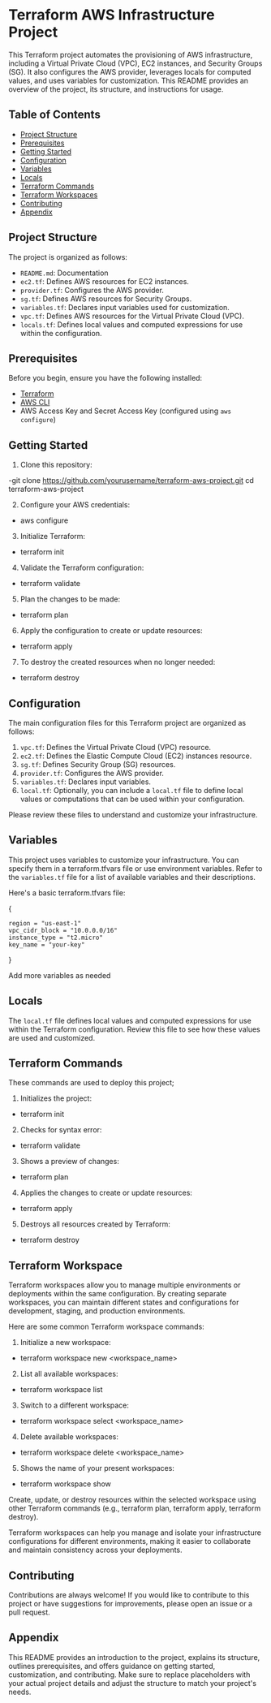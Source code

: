 
# Terraform AWS Infrastructure Project

This Terraform project automates the provisioning of AWS infrastructure, including a Virtual Private Cloud (VPC), EC2 instances, and Security Groups (SG). It also configures the AWS provider, leverages locals for computed values, and uses variables for customization. This README provides an overview of the project, its structure, and instructions for usage.



## Table of Contents

- [Project Structure](#project-structure)
- [Prerequisites](#prerequisites)
- [Getting Started](#getting-started)
- [Configuration](#configuration)
- [Variables](#variables)
- [Locals](#locals)
- [Terraform Commands](#terraform-commands)
- [Terraform Workspaces](#terraform-workspaces)
- [Contributing](#contributing)
- [Appendix](#appendix)
## Project Structure

The project is organized as follows:

- `README.md`: Documentation
- `ec2.tf`: Defines AWS resources for EC2 instances.
- `provider.tf`: Configures the AWS provider.
- `sg.tf`: Defines AWS resources for Security Groups.
- `variables.tf`: Declares input variables used for customization.
- `vpc.tf`: Defines AWS resources for the Virtual Private Cloud (VPC).
- `locals.tf`: Defines local values and computed expressions for use within the configuration.
## Prerequisites

Before you begin, ensure you have the following installed:

- [Terraform](https://www.terraform.io/downloads.html)
- [AWS CLI](https://aws.amazon.com/cli/)
- AWS Access Key and Secret Access Key (configured using `aws configure`)

## Getting Started

1. Clone this repository:

-git clone https://github.com/yourusername/terraform-aws-project.git
cd terraform-aws-project

2. Configure your AWS credentials:

 - aws configure

3. Initialize Terraform:
 
 - terraform init

4. Validate the Terraform configuration:

 - terraform validate

5. Plan the changes to be made:

 - terraform plan

6. Apply the configuration to create or update resources:

 - terraform apply

7. To destroy the created resources when no longer needed:

 - terraform destroy 

## Configuration

The main configuration files for this Terraform project are organized as follows:

1. `vpc.tf`: Defines the Virtual Private Cloud (VPC) resource.
2. `ec2.tf`: Defines the Elastic Compute Cloud (EC2) instances resource.
3. `sg.tf`: Defines Security Group (SG) resources.
4. `provider.tf`: Configures the AWS provider.
5. `variables.tf`: Declares input variables.
6. `local.tf`: Optionally, you can include a `local.tf` file to define local values or computations that can be used within your configuration.

Please review these files to understand and customize your infrastructure.

## Variables

This project uses variables to customize your infrastructure. You can specify them in a terraform.tfvars file or use environment variables. Refer to the `variables.tf` file for a list of available variables and their descriptions.

Here's a basic terraform.tfvars file:

{
    
    region = "us-east-1"
    vpc_cidr_block = "10.0.0.0/16"
    instance_type = "t2.micro"
    key_name = "your-key"
}

Add more variables as needed

## Locals

The `local.tf` file defines local values and computed expressions for use within the Terraform configuration. Review this file to see how these values are used and customized.
## Terraform Commands

These commands are used to deploy this project; 

1. Initializes the project:
 - terraform init
2. Checks for syntax error:
 - terraform validate
3. Shows a preview of changes:
 - terraform plan 
4. Applies the changes to create or update resources:
 - terraform apply
5. Destroys all resources created by Terraform:
 - terraform destroy 


## Terraform Workspace

Terraform workspaces allow you to manage multiple environments or deployments within the same configuration. By creating separate workspaces, you can maintain different states and configurations for development, staging, and production environments.

Here are some common Terraform workspace commands:

1. Initialize a new workspace:
  - terraform workspace new <workspace_name>

2. List all available workspaces:
  - terraform workspace list

3. Switch to a different workspace:
  - terraform workspace select <workspace_name>

4. Delete available workspaces:
  - terraform workspace delete <workspace_name>

5. Shows the name of your present workspaces:
  - terraform workspace show

Create, update, or destroy resources within the selected workspace using other Terraform commands (e.g., terraform plan, terraform apply, terraform destroy).

Terraform workspaces can help you manage and isolate your infrastructure configurations for different environments, making it easier to collaborate and maintain consistency across your deployments.
## Contributing

Contributions are always welcome!
If you would like to contribute to this project or have suggestions for improvements, please open an issue or a pull request.


## Appendix


This README provides an introduction to the project, explains its structure, outlines prerequisites, and offers guidance on getting started, customization, and contributing. Make sure to replace placeholders with your actual project details and adjust the structure to match your project's needs.


